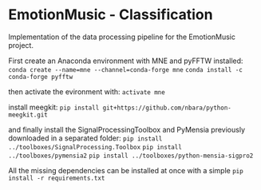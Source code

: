 # EmotionMusic - Classification
Implementation of the data processing pipeline for the EmotionMusic project.


First create an Anaconda environment with MNE and pyFFTW installed:
`conda create --name=mne --channel=conda-forge mne`
`conda install -c conda-forge pyfftw`

then activate the evironment with:
`activate mne`

install meegkit:
`pip install git+https://github.com/nbara/python-meegkit.git`

and finally install the SignalProcessingToolbox and PyMensia previously downloaded in a separated folder:
`pip install ../toolboxes/SignalProcessing.Toolbox`
`pip install ../toolboxes/pymensia2`
`pip install ../toolboxes/python-mensia-sigpro2`

All the missing dependencies can be installed at once with a simple `pip install -r requirements.txt`

